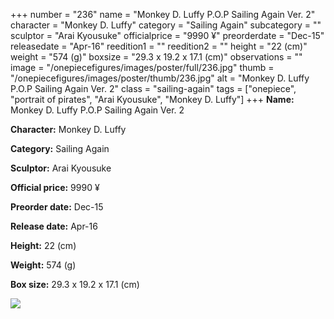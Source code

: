 +++
number = "236"
name = "Monkey D. Luffy P.O.P Sailing Again Ver. 2"
character = "Monkey D. Luffy"
category = "Sailing Again"
subcategory = ""
sculptor = "Arai Kyousuke"
officialprice = "9990 ¥"
preorderdate = "Dec-15"
releasedate = "Apr-16"
reedition1 = ""
reedition2 = ""
height = "22 (cm)"
weight = "574 (g)"
boxsize = "29.3 x 19.2 x 17.1 (cm)"
observations = ""
image = "/onepiecefigures/images/poster/full/236.jpg"
thumb = "/onepiecefigures/images/poster/thumb/236.jpg"
alt = "Monkey D. Luffy P.O.P Sailing Again Ver. 2"
class = "sailing-again"
tags = ["onepiece", "portrait of pirates", "Arai Kyousuke", "Monkey D. Luffy"]
+++
**Name:** Monkey D. Luffy P.O.P Sailing Again Ver. 2

**Character:** Monkey D. Luffy

**Category:** Sailing Again 

**Sculptor:** Arai Kyousuke

**Official price:** 9990 ¥

**Preorder date:** Dec-15

**Release date:** Apr-16

**Height:** 22 (cm)

**Weight:** 574 (g)

**Box size:** 29.3 x 19.2 x 17.1 (cm)

<img src="/onepiecefigures/images/poster/thumb/236.jpg">